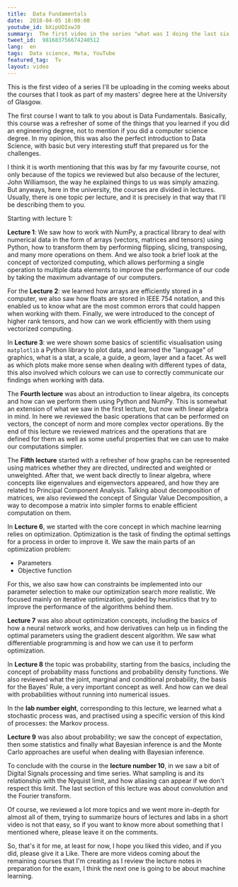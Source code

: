 ```yaml
---
title:  Data Fundamentals
date:  2018-04-05 18:00:00
youtube_id: bXipUOIxwJ0
summary:  The first video in the series "what was I doing the last six months?
tweet_id:  981683756674240512
lang:  en
tags:  Data science, Meta, YouTube
featured_tag:  Tv
layout: video
---
```


This is the first video of a series I'll be uploading in the coming weeks about the courses that I took as part of my masters' degree here at the University of Glasgow.

The first course I want to talk to you about is Data Fundamentals. Basically, this course was a refresher of some of the things that you learned if you did an engineering degree, not to mention if you did a computer science degree. In my opinion, this was also the perfect introduction to Data Science, with basic but very interesting stuff that prepared us for the challenges.

I think it is worth mentioning that this was by far my favourite course, not only because of the topics we reviewed but also because of the lecturer, John Williamson, the way he explained things to us was simply amazing. But anyways, here in the university, the courses are divided in lectures. Usually, there is one topic per lecture, and it is precisely in that way that I'll be describing them to you.

Starting with lecture 1: 

**Lecture 1**: We saw how to work with NumPy, a practical library to deal with numerical data in the form of arrays (vectors, matrices and tensors) using Python, how to transform them by performing flipping, slicing, transposing, and many more operations on them. And we also took a brief look at the concept of vectorized computing, which allows performing a single operation to multiple data elements to improve the performance of our code by taking the maximum advantage of our computers.

For the **Lecture 2**: we learned how arrays are efficiently stored in a computer, we also saw how floats are stored in IEEE 754 notation, and this enabled us to know what are the most common errors that could happen when working with them. Finally, we were introduced to the concept of higher rank tensors, and how can we work efficiently with them using vectorized computing.

In **Lecture 3**: we were shown some basics of scientific visualisation using `matplotlib` a Python library to plot data, and learned the "language" of graphics, what is a stat, a scale, a guide, a geom, layer and a facet. As well as which plots make more sense when dealing with different types of data, this also involved which colours we can use to correctly communicate our findings when working with data.

The **Fourth lecture** was about an introduction to linear algebra, its concepts and how can we perform them using Python and NumPy. This is somewhat an extension of what we saw in the first lecture, but now with linear algebra in mind. In here we reviewed the basic operations that can be performed on vectors, the concept of norm and more complex vector operations. By the end of this lecture we reviewed matrices and the operations that are defined for them as well as some useful properties that we can use to make our computations simpler.

The **Fifth lecture** started with a refresher of how graphs can be represented using matrices whether they are directed, undirected and weighted or unweighted. After that, we went back directly to linear algebra, where concepts like eigenvalues and eigenvectors appeared, and how they are related to Principal Component Analysis. Talking about decomposition of matrices, we also reviewed the concept of Singular Value Decomposition, a way to decompose a matrix into simpler forms to enable efficient computation on them.

In **Lecture 6**, we started with the core concept in which machine learning relies on optimization. Optimization is the task of finding the optimal settings for a process in order to improve it. We saw the main parts of an optimization problem:

 - Parameters
 - Objective function

For this, we also saw how can constraints be implemented into our parameter selection to make our optimization search more realistic. We focused mainly on iterative optimization, guided by heuristics that try to improve the performance of the algorithms behind them.

**Lecture 7** was also about optimization concepts, including the basics of how a neural network works, and how derivatives can help us in finding the optimal parameters using the gradient descent algorithm. We saw what differentiable programming is and how we can use it to perform optimization. 

In **Lecture 8** the topic was probability, starting from the basics, including the concept of probability mass functions and probability density functions. We also reviewed what the joint, marginal and conditional probability, the basis for the Bayes' Rule, a very important concept as well. And how can we deal with probabilities without running into numerical issues.

In the **lab number eight**, corresponding to this lecture, we learned what a stochastic process was, and practised using a specific version of this kind of processes: the Markov process.

**Lecture 9** was also about probability; we saw the concept of expectation, then some statistics and finally what Bayesian inference is and the Monte Carlo approaches are useful when dealing with Bayesian inference.

To conclude with the course in the **lecture number 10**, in we saw a bit of Digital Signals  processing and time series. What sampling is and its relationship with the Nyquist limit, and how aliasing can appear if we don't respect this limit. The last section of this lecture was about convolution and the Fourier transform.

Of course, we reviewed a lot more topics and we went more in-depth for almost all of them, trying to summarize hours of lectures and labs in a short video is not that easy, so if you want to know more about something that I mentioned where, please leave it on the comments.

So, that's it for me, at least for now, I hope you liked this video, and if you did, please give it a Like. There are more videos coming about the remaining courses that I'm creating as I review the lecture notes in preparation for the exam, I think the next one is going to be about machine learning.